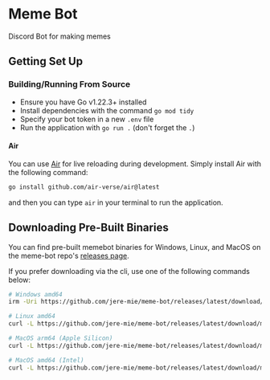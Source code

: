 # Meme Bot

Discord Bot for making memes

## Getting Set Up

### Building/Running From Source 

- Ensure you have Go v1.22.3+ installed
- Install dependencies with the command `go mod tidy`
- Specify your bot token in a new `.env` file  
- Run the application with `go run .` (don't forget the `.`)

#### Air

You can use [Air](https://github.com/air-verse/air) for live reloading during development. Simply install Air with the following command:

```sh
go install github.com/air-verse/air@latest
```

and then you can type `air` in your terminal to run the application.


## Downloading Pre-Built Binaries

You can find pre-built memebot binaries for Windows, Linux, and MacOS on the meme-bot repo's [releases page](https://github.com/jere-mie/meme-bot/releases/latest).

If you prefer downloading via the cli, use one of the following commands below:

```sh
# Windows amd64
irm -Uri https://github.com/jere-mie/meme-bot/releases/latest/download/memebot_windows_amd64.exe -O memebot.exe

# Linux amd64
curl -L https://github.com/jere-mie/meme-bot/releases/latest/download/memebot_linux_amd64 -o memebot && chmod +x memebot

# MacOS arm64 (Apple Silicon)
curl -L https://github.com/jere-mie/meme-bot/releases/latest/download/memebot_darwin_arm64 -o memebot && chmod +x memebot

# MacOS amd64 (Intel)
curl -L https://github.com/jere-mie/meme-bot/releases/latest/download/memebot_darwin_amd64 -o memebot && chmod +x memebot
```
